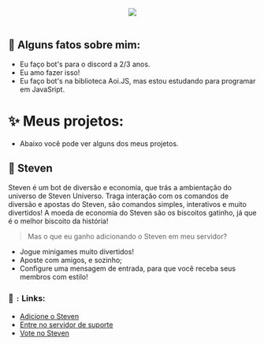 <div align="center">
  <img src="https://readme-typing-svg.herokuapp.com/?lines=Olá,+Eu+sou+o+Tavares!&center=true&width=380&height=45">
  <br />
</div>
<br />

## 🔖 Alguns fatos sobre mim:
- Eu faço bot's para o discord a 2/3 anos.
- Eu amo fazer isso!
- Eu faço bot's na biblioteca Aoi.JS, mas estou estudando para programar em JavaSript.

# ✨ Meus projetos:
- Abaixo você pode ver alguns dos meus projetos.

## 🌺 Steven

Steven é um bot de diversão e economia, que trás a ambientação do universo de Steven Universo. Traga interação com os comandos de diversão e apostas do Steven, são comandos simples, interativos e muito divertidos! A moeda de economia do Steven são os biscoitos gatinho, já que é o melhor biscoito da história!
> Mas o que eu ganho adicionando o Steven em meu servidor?

- Jogue minigames muito divertidos!
- Aposte com amigos, e sozinho;
- Configure uma mensagem de entrada, para que você receba seus membros com estilo!

### 🔗﹕Links:
- [Adicione o Steven](https://discord.com/oauth2/authorize?client_id=1222632116244840499&permissions=274878285888&scope=bot+applications.commands)
- [Entre no servidor de suporte](https://discord.gg/VDQZXpBrFz)
- [Vote no Steven](https://top.gg/bot/1222632116244840499)
